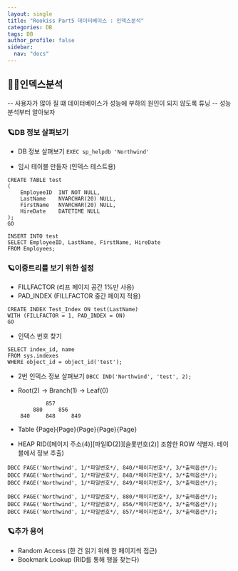 ```yaml
---
layout: single
title: "Rookiss Part5 데이터베이스 : 인덱스분석"
categories: DB
tags: DB
author_profile: false
sidebar:
  nav: "docs"
---
```


## 🙇‍♀️인덱스분석


-- 사용자가 많아 질 떄 데이터베이스가 성능에 부하의 원인이 되지 않도록 튜닝
-- 성능 분석부터 알아보자


### 🪐DB 정보 살펴보기


* DB 정보 살펴보기
`EXEC sp_helpdb 'Northwind'`

* 임시 테이블 만들자 (인덱스 테스트용)
```
CREATE TABLE test
(
	EmployeeID	INT NOT NULL,
	LastName	NVARCHAR(20) NULL,
	FirstName	NVARCHAR(20) NULL,
	HireDate	DATETIME NULL
);
GO

INSERT INTO test
SELECT EmployeeID, LastName, FirstName, HireDate
FROM Employees;
```

### 🪐이중트리를 보기 위한 설정
* FILLFACTOR (리프 페이지 공간 1%만 사용)
* PAD_INDEX (FILLFACTOR 중간 페이지 적용)
```
CREATE INDEX Test_Index ON test(LastName)
WITH (FILLFACTOR = 1, PAD_INDEX = ON)
GO
```

* 인덱스 번호 찾기
```
SELECT index_id, name
FROM sys.indexes
WHERE object_id = object_id('test');
```

* 2번 인덱스 정보 살펴보기
`DBCC IND('Northwind', 'test', 2);`

* Root(2) -> Branch(1) -> Leaf(0)
```
			857
		880		856
	840		848		849
```

* Table {Page}{Page}{Page}{Page}{Page}

* HEAP RID([페이지 주소(4)][파일ID(2)][슬롯번호(2)] 조합한 ROW 식별자. 테이블에서 정보 추출)
```
DBCC PAGE('Northwind', 1/*파일번호*/, 840/*페이지번호*/, 3/*출력옵션*/);
DBCC PAGE('Northwind', 1/*파일번호*/, 848/*페이지번호*/, 3/*출력옵션*/);
DBCC PAGE('Northwind', 1/*파일번호*/, 849/*페이지번호*/, 3/*출력옵션*/);

DBCC PAGE('Northwind', 1/*파일번호*/, 880/*페이지번호*/, 3/*출력옵션*/);
DBCC PAGE('Northwind', 1/*파일번호*/, 856/*페이지번호*/, 3/*출력옵션*/);
DBCC PAGE('Northwind', 1/*파일번호*/, 857/*페이지번호*/, 3/*출력옵션*/);
```

### 🪐추가 용어
* Random Access (한 건 읽기 위해 한 페이지씩 접근)
* Bookmark Lookup (RID를 통해 행을 찾는다)




